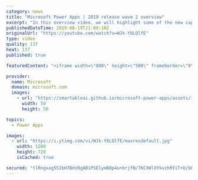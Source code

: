 ```yaml
---
category: news
title: "Microsoft Power Apps | 2019 release wave 2 overview"
excerpt: "In this overview video, we will highlight some of the new capabilities included in the latest update to Microsoft Power Apps that will help you plan and prepare for the upcoming updates with confidence.     Here are the capabilities covered:  • Guest access  • Solution checker enhancements  • Building"
publishedDateTime: 2019-08-19T21:00:10Z
originalUrl: "https://youtube.com/watch?v=WJk-Y8LQlfE"
type: video
quality: 137
heat: 137
published: true

featuredContent: "<iframe width=\"800\" height=\"500\" frameborder=\"0\" src=\"https://www.youtube.com/embed/WJk-Y8LQlfE\" allow=\"accelerometer; autoplay; encrypted-media; gyroscope; picture-in-picture\" allowfullscreen></iframe>"

provider:
  name: Microsoft
  domain: microsoft.com
  images:
    - url: "https://smartableai.github.io/microsoft-power-apps/assets/images/organizations/microsoft.com-50x50.jpg"
      width: 50
      height: 50

topics:
  - Power Apps

images:
  - url: "https://i.ytimg.com/vi/WJk-Y8LQlfE/maxresdefault.jpg"
    width: 1280
    height: 720
    isCached: true

secured: "tlRngxag551bH7BmV0gABiPSElymB0p4u+brjfN/7KCXWlXYkvzhRYiT+U/bEreYB/v5k5NrRJAhA8YA9UN/F5lhRTvrBYX12vxD/fi884AK3OFfORbmruIhz+2thfFq7DUOdunXTIC9YeOf09d79Cv824OmSeoQubd79Q9TQAdwrso1nbrAZ0NTb1o1qBzajNjvbsb5jio/j5DIxIm3ozm6v5jd72F91D9xJMPAEn5+67oVr/4R66qlqrldgtgIJ3LMn/1oLPrkhV9txotlrSgQpC0J6QKaZktAITL4Tgu+7mHCnax961l2dgkFic8qNapg9ibtoOCJTqW/ad2cOlitjgK6AYbnK9Vkz0Kvlgm071o4PjKJnSML/dH4X0O3et/R73A3GmliwYhs2zEzig==;SkTQLbodXSKe8J020+yv/g=="
---
```



